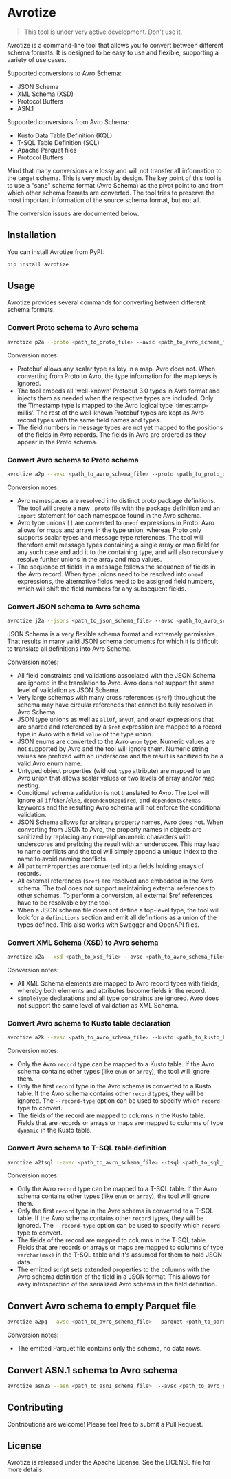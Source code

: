 # Avrotize

> This tool is under very active development. Don't use it.

Avrotize is a command-line tool that allows you to convert between different
schema formats. It is designed to be easy to use and flexible, supporting a
variety of use cases.

Supported conversions to Avro Schema:
- JSON Schema
- XML Schema (XSD)
- Protocol Buffers
- ASN.1

Supported conversions from Avro Schema:
- Kusto Data Table Definition (KQL)
- T-SQL Table Definition (SQL)
- Apache Parquet files
- Protocol Buffers

Mind that many conversions are lossy and will not transfer all information to
the target schema. This is very much by design. The key point of this tool is to
use a "sane" schema format (Avro Schema) as the pivot point to and from which
other schema formats are converted. The tool tries to preserve the most
important information of the source schema format, but not all.

The conversion issues are documented below.

## Installation

You can install Avrotize from PyPI:

```bash
pip install avrotize
```

## Usage

Avrotize provides several commands for converting between different schema formats.

### Convert Proto schema to Avro schema

```bash
avrotize p2a --proto <path_to_proto_file> --avsc <path_to_avro_schema_file>
```

Conversion notes:
* Protobuf allows any scalar type as key in a map, Avro does not. When converting
  from Proto to Avro, the type information for the map keys is ignored.
* The tool embeds all 'well-known' Protobuf 3.0 types in Avro format and injects
  them as needed when the respective types are included. Only the Timestamp type is 
  mapped to the Avro logical type 'timestamp-millis'. The rest of the well-known
  Protobuf types are kept as Avro record types with the same field names and types.
* The field numbers in message types are not yet mapped to the positions of the
  fields in Avro records. The fields in Avro are ordered as they appear in the
  Proto schema.

### Convert Avro schema to Proto schema

```bash
avrotize a2p --avsc <path_to_avro_schema_file> --proto <path_to_proto_directory>
```

Conversion notes:

- Avro namespaces are resolved into distinct proto package definitions. The tool will
  create a new `.proto` file with the package definition and an `import` statement for
  each namespace found in the Avro schema.
- Avro type unions `[]` are converted to `oneof` expressions in Proto. Avro allows for 
  maps and arrays in the type union, whereas Proto only supports scalar types and 
  message type references. The tool will therefore emit message types containing
  a single array or map field for any such case and add it to the containing type,
  and will also recursively resolve further unions in the array and map values.
- The sequence of fields in a message follows the sequence of fields in the Avro
  record. When type unions need to be resolved into `oneof` expressions, the alternative
  fields need to be assigned field numbers, which will shift the field numbers for any
  subsequent fields.


### Convert JSON schema to Avro schema

```bash
avrotize j2a --jsons <path_to_json_schema_file> --avsc <path_to_avro_schema_file> [--namespace <avro_schema_namespace>]
```

JSON Schema is a very flexible schema format and extremely permissive. That
results in many valid JSON schema documents for which it is difficult to
translate all definitions into Avro Schema.

Conversion notes:
* All field constraints and validations associated with the JSON Schema are
  ignored in the translation to Avro. Avro does not support the same level of
  validation as JSON Schema.
* Very large schemas with many cross references (`$ref`) throughout the schema may
  have circular references that cannot be fully resolved in Avro Schema.
* JSON type unions as well as `allOf`, `anyOf`, and `oneOf` expressions that are
  shared and referenced by a `$ref` expression are mapped to a record type in
  Avro with a field `value` of the type union.  
* JSON enums are converted to the Avro `enum` type. Numeric values are not
  supported by Avro and the tool will ignore them. Numeric string values are
  prefixed with an underscore and the result is sanitized to be a valid Avro
  enum name.
* Untyped object properties (without `type` attribute) are mapped to an Avro
  union that allows scalar values or two levels of array and/or map nesting.
* Conditional schema validation is not translated to Avro. The tool will ignore
  all `if`/`then`/`else`, `dependentRequired`, and `dependentSchemas` keywords
  and the resulting Avro schema will not enforce the conditional validation.
* JSON Schema allows for arbitrary property names, Avro does not. When converting
  from JSON to Avro, the property names in objects are sanitized by replacing 
  any non-alphanumeric characters with underscores and prefixing the result with an 
  underscore. This may lead to name conflicts and the tool will simply append a 
  unique index to the name to avoid naming conflicts.
* All `patternProperties` are converted into a fields holding arrays of records.
* All external references (`$ref`) are resolved and embedded in the Avro schema.
  The tool does not support maintaining external references to other schemas. To
  perform a conversion, all external $ref references have to be resolvable by
  the tool.
* When a JSON schema file does not define a top-level type, the tool will look for 
  a `definitions` section and emit all definitions as a union of the types defined.
  This also works with Swagger and OpenAPI files.

### Convert XML Schema (XSD) to Avro schema

```bash
avrotize x2a --xsd <path_to_xsd_file> --avsc <path_to_avro_schema_file> [--namespace <avro_schema_namespace>]
```

Conversion notes:
* All XML Schema elements are mapped to Avro record types with fields, whereby
  both elements and attributes become fields in the record.
* `simpleType` declarations and all type constraints are ignored. Avro does not
  support the same level of validation as XML Schema.


### Convert Avro schema to Kusto table declaration

```bash
avrotize a2k --avsc <path_to_avro_schema_file> --kusto <path_to_kusto_kql_file> [--record-type <record_type>]
```

Conversion notes:
* Only the Avro `record` type can be mapped to a Kusto table. If the Avro schema
  contains other types (like `enum` or `array`), the tool will ignore them.
* Only the first `record` type in the Avro schema is converted to a Kusto table.
  If the Avro schema contains other `record` types, they will be ignored. The
  `--record-type` option can be used to specify which `record` type to convert.
* The fields of the record are mapped to columns in the Kusto table. Fields that
  are records or arrays or maps are mapped to columns of type `dynamic` in the
  Kusto table.


### Convert Avro schema to T-SQL table definition

```bash
avrotize a2tsql --avsc <path_to_avro_schema_file> --tsql <path_to_sql_file> [--record-type <record_type>]
```

Conversion notes:
* Only the Avro `record` type can be mapped to a T-SQL table. If the Avro schema
  contains other types (like `enum` or `array`), the tool will ignore them.
* Only the first `record` type in the Avro schema is converted to a T-SQL table.
  If the Avro schema contains other `record` types, they will be ignored. The
  `--record-type` option can be used to specify which `record` type to convert.
* The fields of the record are mapped to columns in the T-SQL table. Fields that
  are records or arrays or maps are mapped to columns of type `varchar(max)` in
  the T-SQL table and it's assumed for them to hold JSON data.
* The emitted script sets extended properties to the columns with the Avro schema
  definition of the field in a JSON format. This allows for easy introspection of
  the serialized Avro schema in the field definition.

## Convert Avro schema to empty Parquet file

```bash
avrotize a2pq --avsc <path_to_avro_schema_file> --parquet <path_to_parquet_schema_file>
```

Conversion notes:
* The emitted Parquet file contains only the schema, no data rows.

## Convert ASN.1 schema to Avro schema

```bash
avrotize asn2a --asn <path_to_asn1_schema_file>  --avsc <path_to_avro_schema_file>
```

## Contributing

Contributions are welcome! Please feel free to submit a Pull Request.

## License

Avrotize is released under the Apache License. See the LICENSE file for more details.
